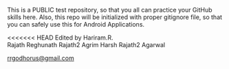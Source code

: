 This is a PUBLIC test repository, so that you all can practice your GitHub skills here. Also, this repo will be initialized with proper gitignore file, so that you can safely use this for Android Applications. 

<<<<<<< HEAD
Edited by Hariram.R.  
Rajath Reghunath
Rajath2
Agrim
Harsh
Rajath2
Agarwal

rrgodhorus@gmail.com